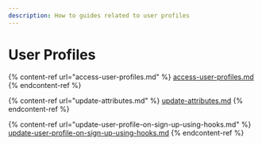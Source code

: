 ```yaml
---
description: How to guides related to user profiles
---
```


# User Profiles



{% content-ref url="access-user-profiles.md" %}
[access-user-profiles.md](access-user-profiles.md)
{% endcontent-ref %}

{% content-ref url="update-attributes.md" %}
[update-attributes.md](update-attributes.md)
{% endcontent-ref %}

{% content-ref url="update-user-profile-on-sign-up-using-hooks.md" %}
[update-user-profile-on-sign-up-using-hooks.md](update-user-profile-on-sign-up-using-hooks.md)
{% endcontent-ref %}
